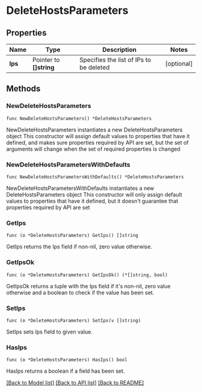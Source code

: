 # DeleteHostsParameters

## Properties

Name | Type | Description | Notes
------------ | ------------- | ------------- | -------------
**Ips** | Pointer to **[]string** | Specifies the list of IPs to be deleted | [optional] 

## Methods

### NewDeleteHostsParameters

`func NewDeleteHostsParameters() *DeleteHostsParameters`

NewDeleteHostsParameters instantiates a new DeleteHostsParameters object
This constructor will assign default values to properties that have it defined,
and makes sure properties required by API are set, but the set of arguments
will change when the set of required properties is changed

### NewDeleteHostsParametersWithDefaults

`func NewDeleteHostsParametersWithDefaults() *DeleteHostsParameters`

NewDeleteHostsParametersWithDefaults instantiates a new DeleteHostsParameters object
This constructor will only assign default values to properties that have it defined,
but it doesn't guarantee that properties required by API are set

### GetIps

`func (o *DeleteHostsParameters) GetIps() []string`

GetIps returns the Ips field if non-nil, zero value otherwise.

### GetIpsOk

`func (o *DeleteHostsParameters) GetIpsOk() (*[]string, bool)`

GetIpsOk returns a tuple with the Ips field if it's non-nil, zero value otherwise
and a boolean to check if the value has been set.

### SetIps

`func (o *DeleteHostsParameters) SetIps(v []string)`

SetIps sets Ips field to given value.

### HasIps

`func (o *DeleteHostsParameters) HasIps() bool`

HasIps returns a boolean if a field has been set.


[[Back to Model list]](../README.md#documentation-for-models) [[Back to API list]](../README.md#documentation-for-api-endpoints) [[Back to README]](../README.md)


